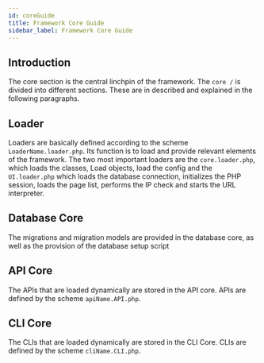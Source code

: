 ```yaml
---
id: coreGuide
title: Framework Core Guide
sidebar_label: Framework Core Guide
---
```


## Introduction

The core section is the central linchpin of the framework.
The `core /` is divided into different sections. These are in
described and explained in the following paragraphs.

## Loader

Loaders are basically defined according to the scheme `LoaderName.loader.php`.
Its function is to load and provide relevant elements of the framework.
The two most important loaders are the `core.loader.php`, which loads the classes,
Load objects, load the config and the `UI.loader.php` which loads the database connection,
initializes the PHP session, loads the page list, performs the IP check and starts the URL interpreter.

## Database Core

The migrations and migration models are provided in the database core, as well as the provision of the database setup script

## API Core

The APIs that are loaded dynamically are stored in the API core. APIs are defined by the scheme `apiName.API.php`.

## CLI Core

The CLIs that are loaded dynamically are stored in the CLI Core. CLIs are defined by the scheme `cliName.CLI.php`.
